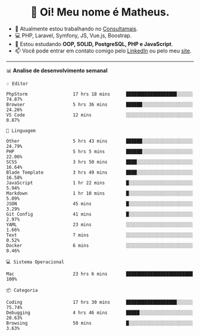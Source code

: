 <h1 align="center">👋 Oi! Meu nome é Matheus.</h1>

- 🔭  Atualmente estou trabalhando no [Consultamais](https://consultamais.com.br/).
- 💻  PHP, Laravel, Symfony, JS, Vue.js, Boostrap.
- 🌱  Estou estudando **OOP, SOLID, PostgreSQL, PHP e JavaScript**.
- 📫  Você pode entrar em contato comigo pelo [LinkedIn](https://www.linkedin.com/in/matheuscamargoxavier/) ou pelo meu [site](https://matheuscamargo.co).

-------

📊  **Analise de desenvolvimento semanal**
```text
💡 Editor

PhpStorm                 17 hrs 18 mins      ███████████████████░░░░░░     74.87%
Browser                  5 hrs 36 mins       ██████░░░░░░░░░░░░░░░░░░░     24.26%
VS Code                  12 mins             ░░░░░░░░░░░░░░░░░░░░░░░░░      0.87%
```
```text
💬 Linguagem

Other                    5 hrs 43 mins       ██████░░░░░░░░░░░░░░░░░░░     24.79%
PHP                      5 hrs 5 mins        ██████░░░░░░░░░░░░░░░░░░░     22.06%
SCSS                     3 hrs 50 mins       ████░░░░░░░░░░░░░░░░░░░░░     16.64%
Blade Template           3 hrs 49 mins       ████░░░░░░░░░░░░░░░░░░░░░     16.58%
JavaScript               1 hr 22 mins        █░░░░░░░░░░░░░░░░░░░░░░░░      5.94%
Markdown                 1 hr 10 mins        █░░░░░░░░░░░░░░░░░░░░░░░░      5.09%
JSON                     45 mins             █░░░░░░░░░░░░░░░░░░░░░░░░      3.29%
Git Config               41 mins             █░░░░░░░░░░░░░░░░░░░░░░░░      2.97%
YAML                     23 mins             ░░░░░░░░░░░░░░░░░░░░░░░░░      1.66%
Text                     7 mins              ░░░░░░░░░░░░░░░░░░░░░░░░░      0.52%
Docker                   6 mins              ░░░░░░░░░░░░░░░░░░░░░░░░░      0.46%
```
```text
💻 Sistema Operacional

Mac                      23 hrs 6 mins       █████████████████████████       100%
```
```text
📦 Categoria

Coding                   17 hrs 30 mins      ███████████████████░░░░░░     75.74%
Debugging                4 hrs 46 mins       █████░░░░░░░░░░░░░░░░░░░░     20.63%
Browsing                 50 mins             █░░░░░░░░░░░░░░░░░░░░░░░░      3.63%
```
